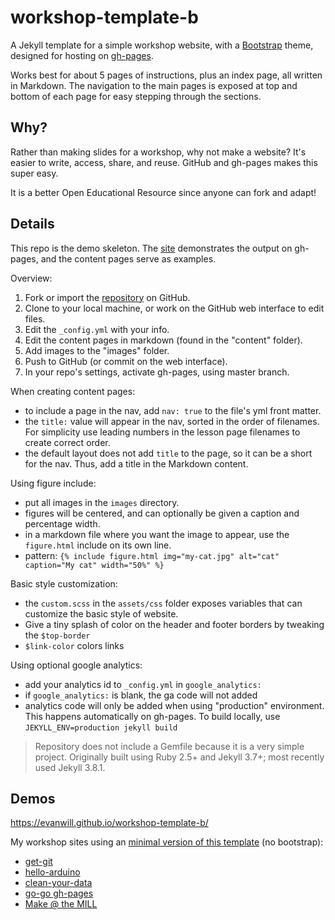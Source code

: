 # workshop-template-b

A Jekyll template for a simple workshop website, with a [Bootstrap](https://getbootstrap.com/) theme, designed for hosting on [gh-pages](https://pages.github.com/).

Works best for about 5 pages of instructions, plus an index page, all written in Markdown. 
The navigation to the main pages is exposed at top and bottom of each page for easy stepping through the sections.

## Why?

Rather than making slides for a workshop, why not make a website? 
It's easier to write, access, share, and reuse. 
GitHub and gh-pages makes this super easy.

It is a better Open Educational Resource since anyone can fork and adapt!

## Details

This repo is the demo skeleton. 
The [site](https://evanwill.github.io/workshop-template-b/) demonstrates the output on gh-pages, and the content pages serve as examples.

Overview:

1. Fork or import the [repository](https://github.com/evanwill/workshop-template-b) on GitHub.
2. Clone to your local machine, or work on the GitHub web interface to edit files.
3. Edit the `_config.yml` with your info.
4. Edit the content pages in markdown (found in the "content" folder).
5. Add images to the "images" folder.
5. Push to GitHub (or commit on the web interface).
6. In your repo's settings, activate gh-pages, using master branch.

When creating content pages:

- to include a page in the nav, add `nav: true` to the file's yml front matter.
- the `title:` value will appear in the nav, sorted in the order of filenames. For simplicity use leading numbers in the lesson page filenames to create correct order.
- the default layout does not add `title` to the page, so it can be a short for the nav. Thus, add a title in the Markdown content.

Using figure include:

- put all images in the `images` directory.
- figures will be centered, and can optionally be given a caption and percentage width.
- in a markdown file where you want the image to appear, use the `figure.html` include on its own line.
- pattern: `{% include figure.html img="my-cat.jpg" alt="cat" caption="My cat" width="50%" %}`

Basic style customization:

- the `custom.scss` in the `assets/css` folder exposes variables that can customize the basic style of website.
- Give a tiny splash of color on the header and footer borders by tweaking the `$top-border` 
- `$link-color` colors links

Using optional google analytics:

- add your analytics id to `_config.yml` in `google_analytics:` 
- if `google_analytics:` is blank, the ga code will not added
- analytics code will only be added when using "production" environment. This happens automatically on gh-pages. To build locally, use `JEKYLL_ENV=production jekyll build`

> Repository does not include a Gemfile because it is a very simple project. 
> Originally built using Ruby 2.5+ and Jekyll 3.7+; most recently used Jekyll 3.8.1.

## Demos

https://evanwill.github.io/workshop-template-b/

My workshop sites using an [minimal version of this template](https://github.com/evanwill/workshop-template) (no bootstrap):

- [get-git](https://evanwill.github.io/get-git/)
- [hello-arduino](https://evanwill.github.io/hello-arduino/)
- [clean-your-data](https://evanwill.github.io/clean-your-data/)
- [go-go gh-pages](https://evanwill.github.io/go-go-ghpages/)
- [Make @ the MILL](https://uidaholib.github.io/make-at-the-mill/)
